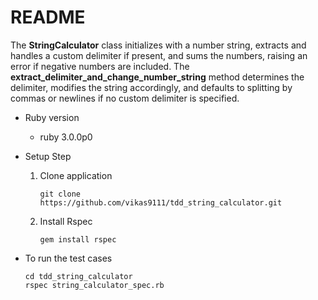 # README

The **StringCalculator** class initializes with a number string, extracts and handles a custom delimiter if present, and sums the numbers, raising an error if negative numbers are included. The **extract_delimiter_and_change_number_string** method determines the delimiter, modifies the string accordingly, and defaults to splitting by commas or newlines if no custom delimiter is specified.

* Ruby version
  - ruby 3.0.0p0

* Setup Step
  1. Clone application
     ```
     git clone https://github.com/vikas9111/tdd_string_calculator.git
     ```
  2. Install Rspec
      ```
      gem install rspec
      ```

* To run the test cases
  ```
  cd tdd_string_calculator
  rspec string_calculator_spec.rb
  ```

